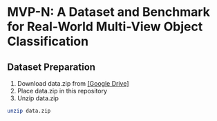 # MVP-N: A Dataset and Benchmark for Real-World Multi-View Object Classification
## Dataset Preparation
1. Download data.zip from [[Google Drive]](https://drive.google.com/uc?export=download&id=1rbjFXLtXGYSsgFN2r9AZtWxOVHGF5jAS)
2. Place data.zip in this repository
3. Unzip data.zip
```bash
unzip data.zip
```


